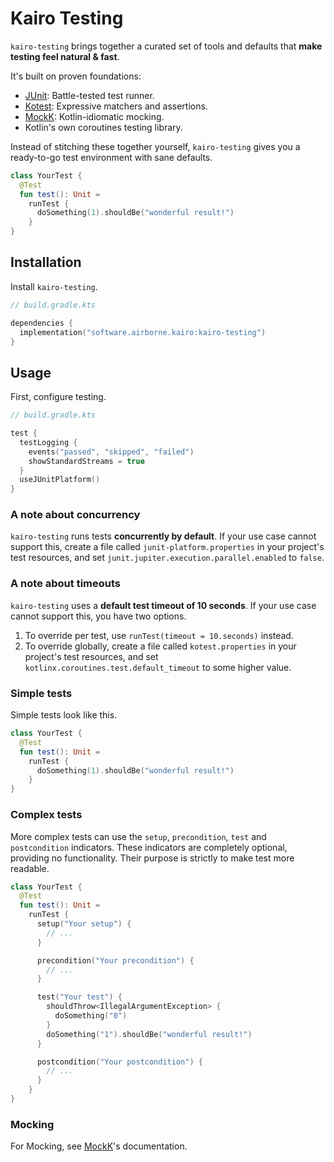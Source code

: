 # Kairo Testing

`kairo-testing` brings together a curated set of tools and defaults
that **make testing feel natural & fast**.

It's built on proven foundations:

- [JUnit](https://junit.org/): Battle-tested test runner.
- [Kotest](https://kotest.io/): Expressive matchers and assertions.
- [MockK](https://mockk.io/): Kotlin-idiomatic mocking.
- Kotlin's own coroutines testing library.

Instead of stitching these together yourself,
`kairo-testing` gives you a ready-to-go test environment with sane defaults.

```kotlin
class YourTest {
  @Test
  fun test(): Unit =
    runTest {
      doSomething(1).shouldBe("wonderful result!")
    }
}
```

## Installation

Install `kairo-testing`.

```kotlin
// build.gradle.kts

dependencies {
  implementation("software.airborne.kairo:kairo-testing")
}
```

## Usage

First, configure testing.

```kotlin
// build.gradle.kts

test {
  testLogging {
    events("passed", "skipped", "failed")
    showStandardStreams = true
  }
  useJUnitPlatform()
}
```

### A note about concurrency

`kairo-testing` runs tests **concurrently by default**.
If your use case cannot support this,
create a file called `junit-platform.properties` in your project's test resources,
and set `junit.jupiter.execution.parallel.enabled` to `false`.

### A note about timeouts

`kairo-testing` uses a **default test timeout of 10 seconds**.
If your use case cannot support this, you have two options.

1. To override per test, use `runTest(timeout = 10.seconds)` instead.
2. To override globally,
   create a file called `kotest.properties` in your project's test resources,
   and set `kotlinx.coroutines.test.default_timeout` to some higher value.

### Simple tests

Simple tests look like this.

```kotlin
class YourTest {
  @Test
  fun test(): Unit =
    runTest {
      doSomething(1).shouldBe("wonderful result!")
    }
}
```

### Complex tests

More complex tests can use the `setup`, `precondition`, `test` and `postcondition` indicators.
These indicators are completely optional, providing no functionality.
Their purpose is strictly to make test more readable.

```kotlin
class YourTest {
  @Test
  fun test(): Unit =
    runTest {
      setup("Your setup") {
        // ...
      }

      precondition("Your precondition") {
        // ...
      }

      test("Your test") {
        shouldThrow<IllegalArgumentException> {
          doSomething("0")
        }
        doSomething("1").shouldBe("wonderful result!")
      }

      postcondition("Your postcondition") {
        // ...
      }
    }
}
```

### Mocking

For Mocking, see [MockK](https://mockk.io/)'s documentation.
